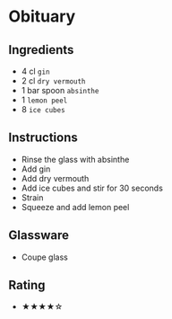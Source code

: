 # Obituary

## Ingredients
- 4 cl `gin`
- 2 cl `dry vermouth`
- 1 bar spoon `absinthe`
- 1 `lemon peel`
- 8 `ice cubes`

## Instructions
- Rinse the glass with absinthe
- Add gin
- Add dry vermouth
- Add ice cubes and stir for 30 seconds
- Strain
- Squeeze and add lemon peel

## Glassware
- Coupe glass

## Rating
- ★★★★☆